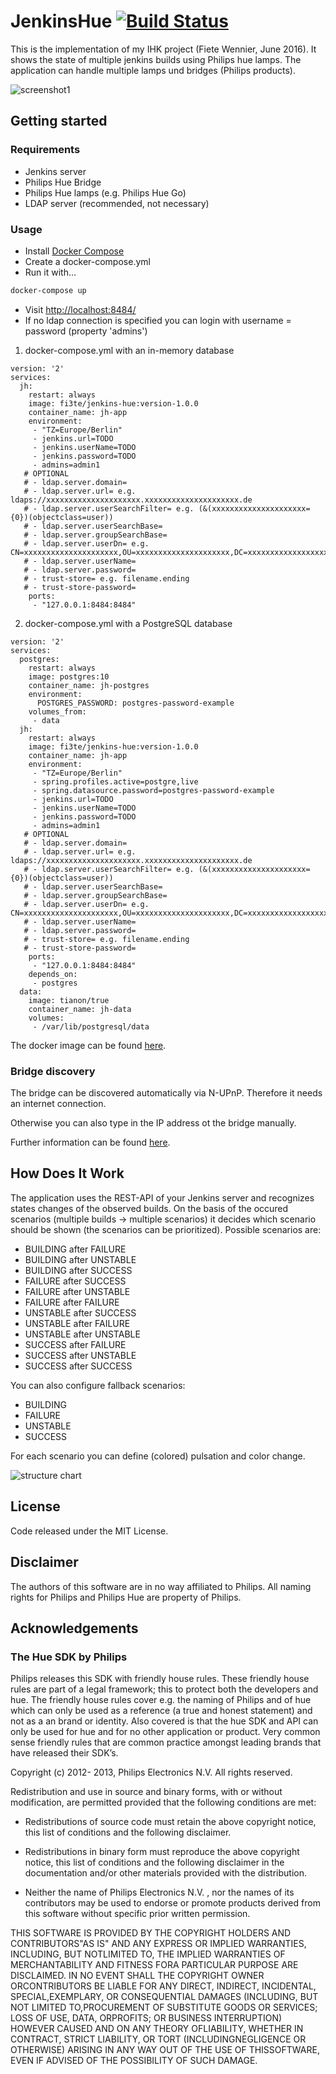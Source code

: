 # JenkinsHue [![Build Status](https://travis-ci.org/adessoAG/JenkinsHue.svg?branch=master)](https://travis-ci.org/adessoAG/JenkinsHue)

This is the implementation of my IHK project (Fiete Wennier, June 2016). It shows the state of multiple jenkins builds using Philips hue lamps. The application can handle multiple lamps und bridges (Philips products).

![screenshot1](https://github.com/fi3te/JenkinsHue/blob/master/doc/screenshot1.png)


## Getting started

### Requirements
- Jenkins server
- Philips Hue Bridge
- Philips Hue lamps (e.g. Philips Hue Go)
- LDAP server (recommended, not necessary)

### Usage
- Install [Docker Compose](https://docs.docker.com/compose/install/)
- Create a docker-compose.yml
- Run it with...
```sh
docker-compose up
```
- Visit [http://localhost:8484/](http://localhost:8484/)
- If no ldap connection is specified you can login with username = password (property 'admins')

1) docker-compose.yml with an in-memory database
```
version: '2'
services:
  jh:
    restart: always
    image: fi3te/jenkins-hue:version-1.0.0
    container_name: jh-app
    environment:
     - "TZ=Europe/Berlin"
     - jenkins.url=TODO
     - jenkins.userName=TODO
     - jenkins.password=TODO
     - admins=admin1
   # OPTIONAL
   # - ldap.server.domain=
   # - ldap.server.url= e.g. ldaps://xxxxxxxxxxxxxxxxxxxxx.xxxxxxxxxxxxxxxxxxxxx.de
   # - ldap.server.userSearchFilter= e.g. (&(xxxxxxxxxxxxxxxxxxxxx={0})(objectclass=user))
   # - ldap.server.userSearchBase=
   # - ldap.server.groupSearchBase=
   # - ldap.server.userDn= e.g. CN=xxxxxxxxxxxxxxxxxxxxx,OU=xxxxxxxxxxxxxxxxxxxxx,DC=xxxxxxxxxxxxxxxxxxxxx
   # - ldap.server.userName=
   # - ldap.server.password=
   # - trust-store= e.g. filename.ending
   # - trust-store-password=
    ports:
     - "127.0.0.1:8484:8484"
```

2) docker-compose.yml with a PostgreSQL database
```
version: '2'
services: 
  postgres:
    restart: always
    image: postgres:10
    container_name: jh-postgres
    environment:
      POSTGRES_PASSWORD: postgres-password-example
    volumes_from:
     - data
  jh:
    restart: always
    image: fi3te/jenkins-hue:version-1.0.0
    container_name: jh-app
    environment:
     - "TZ=Europe/Berlin"
     - spring.profiles.active=postgre,live
     - spring.datasource.password=postgres-password-example
     - jenkins.url=TODO
     - jenkins.userName=TODO
     - jenkins.password=TODO
     - admins=admin1
   # OPTIONAL
   # - ldap.server.domain=
   # - ldap.server.url= e.g. ldaps://xxxxxxxxxxxxxxxxxxxxx.xxxxxxxxxxxxxxxxxxxxx.de
   # - ldap.server.userSearchFilter= e.g. (&(xxxxxxxxxxxxxxxxxxxxx={0})(objectclass=user))
   # - ldap.server.userSearchBase=
   # - ldap.server.groupSearchBase=
   # - ldap.server.userDn= e.g. CN=xxxxxxxxxxxxxxxxxxxxx,OU=xxxxxxxxxxxxxxxxxxxxx,DC=xxxxxxxxxxxxxxxxxxxxx
   # - ldap.server.userName=
   # - ldap.server.password=
   # - trust-store= e.g. filename.ending
   # - trust-store-password=
    ports:
     - "127.0.0.1:8484:8484"
    depends_on:
     - postgres
  data:
    image: tianon/true
    container_name: jh-data
    volumes:
     - /var/lib/postgresql/data

```

The docker image can be found [here](https://hub.docker.com/r/fi3te/jenkins-hue/).

### Bridge discovery

The bridge can be discovered automatically via N-UPnP. Therefore it needs an internet connection.

Otherwise you can also type in the IP address ot the bridge manually.

Further information can be found [here](https://developers.meethue.com/documentation/hue-bridge-discovery).


## How Does It Work

The application uses the REST-API of your Jenkins server and recognizes states changes of the observed builds. On the basis of the occured scenarios (multiple builds -> multiple scenarios) it decides which scenario should be shown (the scenarios can be prioritized). Possible scenarios are:

- BUILDING after FAILURE
- BUILDING after UNSTABLE
- BUILDING after SUCCESS
- FAILURE after SUCCESS
- FAILURE after UNSTABLE
- FAILURE after FAILURE
- UNSTABLE after SUCCESS
- UNSTABLE after FAILURE
- UNSTABLE after UNSTABLE
- SUCCESS after FAILURE
- SUCCESS after UNSTABLE
- SUCCESS after SUCCESS

You can also configure fallback scenarios:

- BUILDING
- FAILURE
- UNSTABLE
- SUCCESS

For each scenario you can define (colored) pulsation and color change.

![structure chart](https://github.com/fi3te/JenkinsHue/blob/master/doc/structure_chart.png)


## License

Code released under the MIT License.


## Disclaimer

The authors of this software are in no way affiliated to Philips. 
All naming rights for Philips and Philips Hue are property of Philips.


## Acknowledgements
### The Hue SDK by Philips

Philips releases this SDK with friendly house rules. These friendly house rules are part of a legal framework; this to protect both the developers and hue. The friendly house rules cover e.g. the naming of Philips and of hue which can only be used as a reference (a true and honest statement) and not as a an brand or identity. Also covered is that the hue SDK and API can only be used for hue and for no other application or product. Very common sense friendly rules that are common practice amongst leading brands that have released their SDK’s.

Copyright (c) 2012- 2013, Philips Electronics N.V. All rights reserved.

Redistribution and use in source and binary forms, with or without modification, are permitted provided that the following conditions are met:

- Redistributions of source code must retain the above copyright notice, this list of conditions and the following disclaimer.

- Redistributions in binary form must reproduce the above copyright notice, this list of conditions and the following disclaimer in the documentation and/or other materials provided with the distribution.

- Neither the name of Philips Electronics N.V. , nor the names of its contributors may be used to endorse or promote products derived from this software without specific prior written permission.

THIS SOFTWARE IS PROVIDED BY THE COPYRIGHT HOLDERS AND CONTRIBUTORS"AS IS" AND ANY EXPRESS OR IMPLIED WARRANTIES, INCLUDING, BUT NOTLIMITED TO, THE IMPLIED WARRANTIES OF MERCHANTABILITY AND FITNESS FORA PARTICULAR PURPOSE ARE DISCLAIMED. IN NO EVENT SHALL THE COPYRIGHT OWNER ORCONTRIBUTORS BE LIABLE FOR ANY DIRECT, INDIRECT, INCIDENTAL, SPECIAL,EXEMPLARY, OR CONSEQUENTIAL DAMAGES (INCLUDING, BUT NOT LIMITED TO,PROCUREMENT OF SUBSTITUTE GOODS OR SERVICES; LOSS OF USE, DATA, ORPROFITS; OR BUSINESS INTERRUPTION) HOWEVER CAUSED AND ON ANY THEORY OFLIABILITY, WHETHER IN CONTRACT, STRICT LIABILITY, OR TORT (INCLUDINGNEGLIGENCE OR OTHERWISE) ARISING IN ANY WAY OUT OF THE USE OF THISSOFTWARE, EVEN IF ADVISED OF THE POSSIBILITY OF SUCH DAMAGE.
